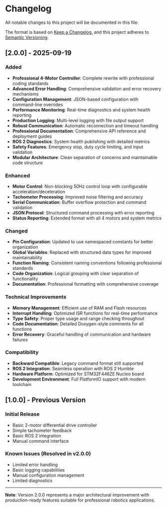 # Changelog

All notable changes to this project will be documented in this file.

The format is based on [Keep a Changelog](https://keepachangelog.com/en/1.0.0/),
and this project adheres to [Semantic Versioning](https://semver.org/spec/v2.0.0.html).

## [2.0.0] - 2025-09-19

### Added
- **Professional 4-Motor Controller**: Complete rewrite with professional coding standards
- **Advanced Error Handling**: Comprehensive validation and error recovery mechanisms
- **Configuration Management**: JSON-based configuration with command-line overrides
- **Performance Monitoring**: Real-time diagnostics and system health reporting
- **Production Logging**: Multi-level logging with file output support
- **Robust Communication**: Automatic reconnection and timeout handling
- **Professional Documentation**: Comprehensive API reference and deployment guides
- **ROS 2 Diagnostics**: System health publishing with detailed metrics
- **Safety Features**: Emergency stop, duty cycle limiting, and input validation
- **Modular Architecture**: Clean separation of concerns and maintainable code structure

### Enhanced
- **Motor Control**: Non-blocking 50Hz control loop with configurable acceleration/deceleration
- **Tachometer Processing**: Improved noise filtering and accuracy
- **Serial Communication**: Buffer overflow protection and command validation
- **JSON Protocol**: Structured command processing with error reporting
- **Status Reporting**: Extended format with all 4 motors and system metrics

### Changed
- **Pin Configuration**: Updated to use namespaced constants for better organization
- **Global Variables**: Replaced with structured data types for improved maintainability
- **Function Naming**: Consistent naming conventions following professional standards
- **Code Organization**: Logical grouping with clear separation of functionality
- **Documentation**: Professional formatting with comprehensive coverage

### Technical Improvements
- **Memory Management**: Efficient use of RAM and Flash resources
- **Interrupt Handling**: Optimized ISR functions for real-time performance
- **Type Safety**: Proper type usage and range checking throughout
- **Code Documentation**: Detailed Doxygen-style comments for all functions
- **Error Recovery**: Graceful handling of communication and hardware failures

### Compatibility
- **Backward Compatible**: Legacy command format still supported
- **ROS 2 Integration**: Seamless operation with ROS 2 Humble
- **Hardware Platform**: Optimized for STM32F446ZE Nucleo board
- **Development Environment**: Full PlatformIO support with modern toolchain

## [1.0.0] - Previous Version

### Initial Release
- Basic 2-motor differential drive controller
- Simple tachometer feedback
- Basic ROS 2 integration
- Manual command interface

### Known Issues (Resolved in v2.0.0)
- Limited error handling
- Basic logging capabilities
- Manual configuration management
- Limited diagnostics

---

**Note**: Version 2.0.0 represents a major architectural improvement with production-ready features suitable for professional robotics applications.